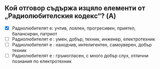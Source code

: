 ## Кой отговор съдържа изцяло елементи от „Радиолюбителския кодекс“? (A)

<!-- Верният отговор е отбелязан с [X] -->

- [X] Радиолюбителят е: учтив, лоялен, прогресивен, приятел, балансиран, патриот
- [ ] Радиолюбителят е : умен, добър, техник, инженер, електротехник
- [ ] Радиолюбителят е : находчив, интелигентен, самоуверен, добър техник
- [ ] Радиолюбителят е : гръмогласен, с много добър слух, отлични познания по електротехник
